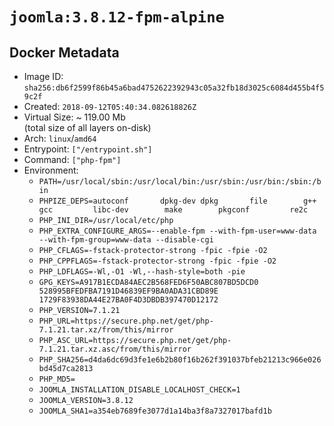 # `joomla:3.8.12-fpm-alpine`

## Docker Metadata

- Image ID: `sha256:db6f2599f86b45a6bad4752622392943c05a32fb18d3025c6084d455b4f59c2f`
- Created: `2018-09-12T05:40:34.082618826Z`
- Virtual Size: ~ 119.00 Mb  
  (total size of all layers on-disk)
- Arch: `linux`/`amd64`
- Entrypoint: `["/entrypoint.sh"]`
- Command: `["php-fpm"]`
- Environment:
  - `PATH=/usr/local/sbin:/usr/local/bin:/usr/sbin:/usr/bin:/sbin:/bin`
  - `PHPIZE_DEPS=autoconf 		dpkg-dev dpkg 		file 		g++ 		gcc 		libc-dev 		make 		pkgconf 		re2c`
  - `PHP_INI_DIR=/usr/local/etc/php`
  - `PHP_EXTRA_CONFIGURE_ARGS=--enable-fpm --with-fpm-user=www-data --with-fpm-group=www-data --disable-cgi`
  - `PHP_CFLAGS=-fstack-protector-strong -fpic -fpie -O2`
  - `PHP_CPPFLAGS=-fstack-protector-strong -fpic -fpie -O2`
  - `PHP_LDFLAGS=-Wl,-O1 -Wl,--hash-style=both -pie`
  - `GPG_KEYS=A917B1ECDA84AEC2B568FED6F50ABC807BD5DCD0 528995BFEDFBA7191D46839EF9BA0ADA31CBD89E 1729F83938DA44E27BA0F4D3DBDB397470D12172`
  - `PHP_VERSION=7.1.21`
  - `PHP_URL=https://secure.php.net/get/php-7.1.21.tar.xz/from/this/mirror`
  - `PHP_ASC_URL=https://secure.php.net/get/php-7.1.21.tar.xz.asc/from/this/mirror`
  - `PHP_SHA256=d4da6dc69d3fe1e6b2b80f16b262f391037bfeb21213c966e026bd45d7ca2813`
  - `PHP_MD5=`
  - `JOOMLA_INSTALLATION_DISABLE_LOCALHOST_CHECK=1`
  - `JOOMLA_VERSION=3.8.12`
  - `JOOMLA_SHA1=a354eb7689fe3077d1a14ba3f8a7327017bafd1b`
